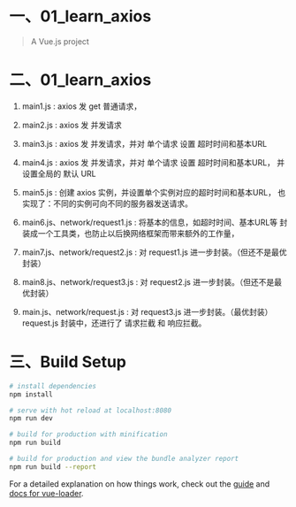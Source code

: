 # 一、01_learn_axios

> A Vue.js project


# 二、01_learn_axios
1. main1.js : axios 发 get 普通请求，
2. main2.js : axios 发 并发请求
3. main3.js : axios 发 并发请求，并对 单个请求 设置 超时时间和基本URL
4. main4.js : axios 发 并发请求，并对 单个请求 设置 超时时间和基本URL， 并设置全局的 默认 URL
5. main5.js : 创建 axios 实例，并设置单个实例对应的超时时间和基本URL， 也实现了：不同的实例可向不同的服务器发送请求。

6. main6.js、network/request1.js : 将基本的信息，如超时时间、基本URL等 封装成一个工具类，也防止以后换网络框架而带来额外的工作量，
7. main7.js、network/request2.js : 对 request1.js 进一步封装。（但还不是最优封装）
8. main8.js、network/request3.js : 对 request2.js 进一步封装。（但还不是最优封装）
8. main.js、network/request.js : 对 request3.js 进一步封装。（最优封装） request.js 封装中，还进行了 请求拦截 和 响应拦截。

# 三、Build Setup

``` bash
# install dependencies
npm install

# serve with hot reload at localhost:8080
npm run dev

# build for production with minification
npm run build

# build for production and view the bundle analyzer report
npm run build --report
```

For a detailed explanation on how things work, check out the [guide](http://vuejs-templates.github.io/webpack/) and [docs for vue-loader](http://vuejs.github.io/vue-loader).

